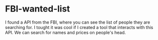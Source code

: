 # FBI-wanted-list
I found a API from the FBI, where you can see the list of people they are searching for. I tought it was cool if I created a tool that interacts with this API. We can search for names and prices on people's head.
